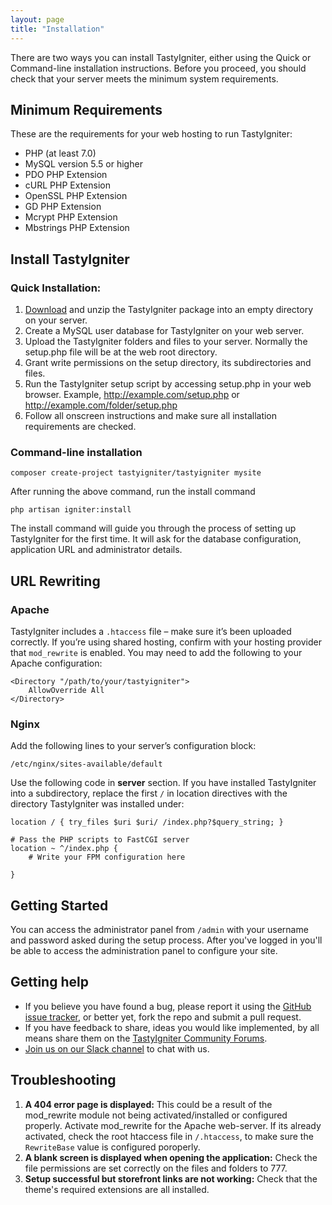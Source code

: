 ```yaml
---
layout: page
title: "Installation"
---
```


There are two ways you can install TastyIgniter, either using the Quick or Command-line installation instructions. Before you proceed, you should check that your server meets the minimum system requirements.

## Minimum Requirements

These are the requirements for your  web hosting to run TastyIgniter:

- PHP (at least 7.0)
- MySQL version 5.5 or higher
- PDO PHP Extension
- cURL PHP Extension
- OpenSSL PHP Extension
- GD PHP Extension
- Mcrypt PHP Extension
- Mbstrings PHP Extension

## Install TastyIgniter

### Quick Installation:

1. [Download]({{site.siteUrl}}/download) and unzip the TastyIgniter package into an empty directory on your server.
2. Create a MySQL user database for TastyIgniter on your web server.
3. Upload the TastyIgniter folders and files to your server. Normally the setup.php file will be at the web root directory.
4. Grant write permissions on the setup directory, its subdirectories and files.
4. Run the TastyIgniter setup script by accessing setup.php in your web browser. Example, http://example.com/setup.php or http://example.com/folder/setup.php
5. Follow all onscreen instructions and make sure all installation requirements are checked.

### Command-line installation

```
composer create-project tastyigniter/tastyigniter mysite
```

After running the above command, run the install command

```
php artisan igniter:install
```

The install command will guide you through the process of setting up TastyIgniter for the first time. It will ask for the database configuration, application URL and administrator details.

## URL Rewriting

### Apache

TastyIgniter includes a `.htaccess` file – make sure it’s been uploaded correctly. If you’re using shared hosting, confirm with your hosting provider that `mod_rewrite` is enabled. You may need to add the following to your Apache configuration:

```
<Directory "/path/to/your/tastyigniter">
    AllowOverride All
</Directory>
```

### Nginx

Add the following lines to your server’s configuration block:

```
/etc/nginx/sites-available/default
```

Use the following code in **server** section. If you have installed TastyIgniter into a subdirectory, replace the first `/` in location directives with the directory TastyIgniter was installed under:

```
location / { try_files $uri $uri/ /index.php?$query_string; }

# Pass the PHP scripts to FastCGI server
location ~ ^/index.php {
    # Write your FPM configuration here

}
```



## Getting Started

You can access the administrator panel from `/admin` with your username and password asked during the setup process. After you've logged in you'll be able to access the administration panel to configure your site.

## Getting help

- If you believe you have found a bug, please report it using the [GitHub issue tracker](https://github.com/tastyigniter/TastyIgniter/issues), or better yet, fork the repo and submit a pull request.
- If you have feedback to share, ideas you would like implemented, by all means share them on the [TastyIgniter Community Forums](https://forum.tastyigniter.com).
- [Join us on our Slack channel](http://slack.tastyigniter.com/) to chat with us.

## Troubleshooting
1. **A 404 error page is displayed:** This could be a result of the mod_rewrite module not being activated/installed or configured properly. Activate mod_rewrite for the Apache web-server.
If its already activated, check the root htaccess file in `/.htaccess`, to make sure the `RewriteBase` value is configured poroperly.
2. **A blank screen is displayed when opening the application:** Check the file permissions are set correctly on the files and folders to 777.
3. **Setup successful but storefront links are not working:** Check that the theme's required extensions are all installed.
